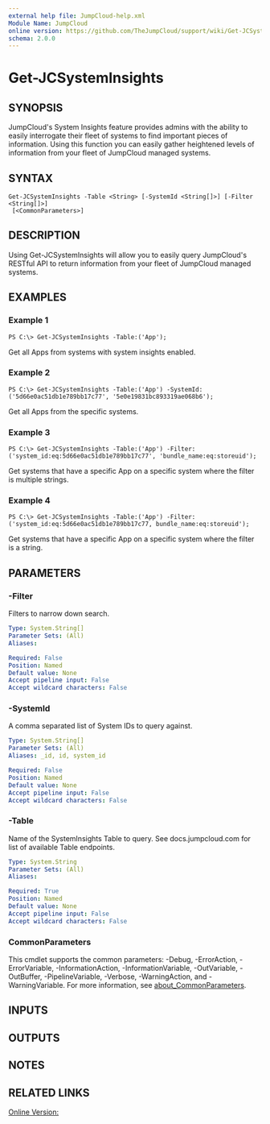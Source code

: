 ```yaml
---
external help file: JumpCloud-help.xml
Module Name: JumpCloud
online version: https://github.com/TheJumpCloud/support/wiki/Get-JCSystemInsights
schema: 2.0.0
---
```


# Get-JCSystemInsights

## SYNOPSIS
JumpCloud's System Insights feature provides admins with the ability to easily interrogate their fleet of systems to find important pieces of information.
Using this function you can easily gather heightened levels of information from your fleet of JumpCloud managed systems.

## SYNTAX

```
Get-JCSystemInsights -Table <String> [-SystemId <String[]>] [-Filter <String[]>]
 [<CommonParameters>]
```

## DESCRIPTION
Using Get-JCSystemInsights will allow you to easily query JumpCloud's RESTful API to return information from your fleet of JumpCloud managed systems.

## EXAMPLES

### Example 1
```
PS C:\> Get-JCSystemInsights -Table:('App');
```

Get all Apps from systems with system insights enabled.

### Example 2
```
PS C:\> Get-JCSystemInsights -Table:('App') -SystemId:('5d66e0ac51db1e789bb17c77', '5e0e19831bc893319ae068b6');
```

Get all Apps from the specific systems.

### Example 3
```
PS C:\> Get-JCSystemInsights -Table:('App') -Filter:('system_id:eq:5d66e0ac51db1e789bb17c77', 'bundle_name:eq:storeuid');
```

Get systems that have a specific App on a specific system where the filter is multiple strings.

### Example 4
```
PS C:\> Get-JCSystemInsights -Table:('App') -Filter:('system_id:eq:5d66e0ac51db1e789bb17c77, bundle_name:eq:storeuid');
```

Get systems that have a specific App on a specific system where the filter is a string.

## PARAMETERS

### -Filter
Filters to narrow down search.

```yaml
Type: System.String[]
Parameter Sets: (All)
Aliases:

Required: False
Position: Named
Default value: None
Accept pipeline input: False
Accept wildcard characters: False
```

### -SystemId
A comma separated list of System IDs to query against.

```yaml
Type: System.String[]
Parameter Sets: (All)
Aliases: _id, id, system_id

Required: False
Position: Named
Default value: None
Accept pipeline input: False
Accept wildcard characters: False
```

### -Table
Name of the SystemInsights Table to query. See docs.jumpcloud.com for list of available Table endpoints.

```yaml
Type: System.String
Parameter Sets: (All)
Aliases:

Required: True
Position: Named
Default value: None
Accept pipeline input: False
Accept wildcard characters: False
```

### CommonParameters
This cmdlet supports the common parameters: -Debug, -ErrorAction, -ErrorVariable, -InformationAction, -InformationVariable, -OutVariable, -OutBuffer, -PipelineVariable, -Verbose, -WarningAction, and -WarningVariable. For more information, see [about_CommonParameters](http://go.microsoft.com/fwlink/?LinkID=113216).

## INPUTS

## OUTPUTS

## NOTES

## RELATED LINKS

[Online Version:](https://github.com/TheJumpCloud/support/wiki/Get-JCSystemInsights)
